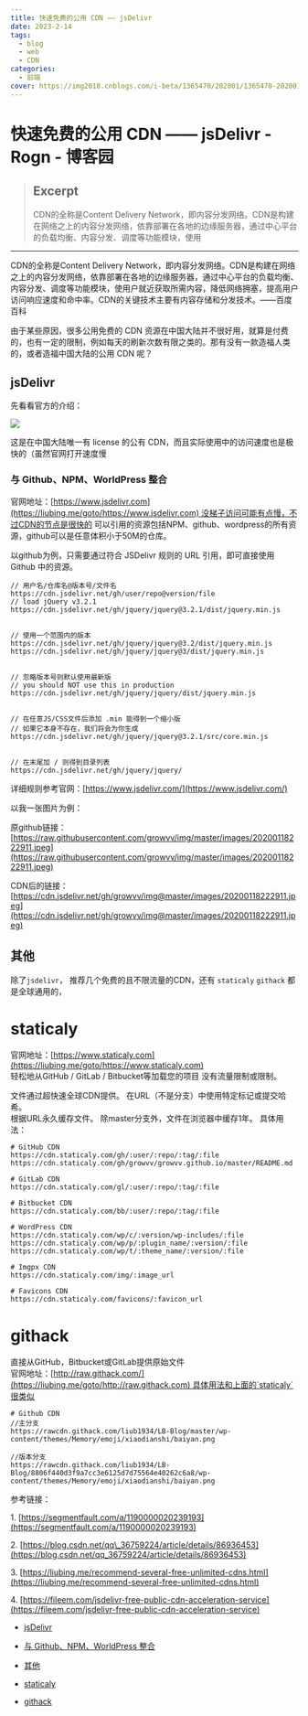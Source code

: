 ```yaml
---
title: 快速免费的公用 CDN —— jsDelivr
date: 2023-2-14
tags:
  - blog
  - web
  - CDN
categories:
  - 前端
cover: https://img2018.cnblogs.com/i-beta/1365470/202001/1365470-20200119104921111-1131459704.png
---
```


# 快速免费的公用 CDN —— jsDelivr - Rogn - 博客园

> ## Excerpt
> CDN的全称是Content Delivery Network，即内容分发网络。CDN是构建在网络之上的内容分发网络，依靠部署在各地的边缘服务器，通过中心平台的负载均衡、内容分发、调度等功能模块，使用

---
CDN的全称是Content Delivery Network，即内容分发网络。CDN是构建在网络之上的内容分发网络，依靠部署在各地的边缘服务器，通过中心平台的负载均衡、内容分发、调度等功能模块，使用户就近获取所需内容，降低网络拥塞，提高用户访问响应速度和命中率。CDN的关键技术主要有内容存储和分发技术。——百度百科

由于某些原因，很多公用免费的 CDN 资源在中国大陆并不很好用，就算是付费的，也有一定的限制，例如每天的刷新次数有限之类的。那有没有一款造福人类的，或者造福中国大陆的公用 CDN 呢？

## jsDelivr

先看看官方的介绍：

[![](https://img2018.cnblogs.com/i-beta/1365470/202001/1365470-20200119104921111-1131459704.png)](https://img2018.cnblogs.com/i-beta/1365470/202001/1365470-20200119104921111-1131459704.png)

这是在中国大陆唯一有 license 的公有 CDN，而且实际使用中的访问速度也是极快的（虽然官网打开速度慢

### 与 Github、NPM、WorldPress 整合

官网地址：[https://www.jsdelivr.com](https://liubing.me/goto/https://www.jsdelivr.com) 没梯子访问可能有点慢，不过CDN的节点是很快的 可以引用的资源包括NPM、github、wordpress的所有资源，github可以是任意体积小于50M的仓库。

以github为例，只需要通过符合 JSDelivr 规则的 URL 引用，即可直接使用 Github 中的资源。



```
// 用户名/仓库名@版本号/文件名
https://cdn.jsdelivr.net/gh/user/repo@version/file
// load jQuery v3.2.1
https://cdn.jsdelivr.net/gh/jquery/jquery@3.2.1/dist/jquery.min.js


// 使用一个范围内的版本
https://cdn.jsdelivr.net/gh/jquery/jquery@3.2/dist/jquery.min.js
https://cdn.jsdelivr.net/gh/jquery/jquery@3/dist/jquery.min.js


// 忽略版本号则默认使用最新版
// you should NOT use this in production
https://cdn.jsdelivr.net/gh/jquery/jquery/dist/jquery.min.js


// 在任意JS/CSS文件后添加 .min 能得到一个缩小版
// 如果它本身不存在，我们将会为你生成
https://cdn.jsdelivr.net/gh/jquery/jquery@3.2.1/src/core.min.js


// 在末尾加 / 则得到目录列表
https://cdn.jsdelivr.net/gh/jquery/jquery/
```



详细规则参考官网：[https://www.jsdelivr.com/](https://www.jsdelivr.com/)

以我一张图片为例：

原github链接：[https://raw.githubusercontent.com/growvv/img/master/images/20200118222911.jpeg](https://raw.githubusercontent.com/growvv/img/master/images/20200118222911.jpeg)

CDN后的链接：[https://cdn.jsdelivr.net/gh/growvv/img@master/images/20200118222911.jpeg](https://cdn.jsdelivr.net/gh/growvv/img@master/images/20200118222911.jpeg)

## 其他

除了`jsdelivr`， 推荐几个免费的且不限流量的CDN，还有 `staticaly` `githack` 都是全球通用的，

# staticaly

官网地址：[https://www.staticaly.com](https://liubing.me/goto/https://www.staticaly.com)  
轻松地从GitHub / GitLab / Bitbucket等加载您的项目 没有流量限制或限制。

文件通过超快速全球CDN提供。 在URL（不是分支）中使用特定标记或提交哈希。  
根据URL永久缓存文件。 除master分支外，文件在浏览器中缓存1年。 具体用法：



```
# GitHub CDN
https://cdn.staticaly.com/gh/:user/:repo/:tag/:file
https://cdn.staticaly.com/gh/growvv/growvv.github.io/master/README.md

# GitLab CDN
https://cdn.staticaly.com/gl/:user/:repo/:tag/:file

# Bitbucket CDN
https://cdn.staticaly.com/bb/:user/:repo/:tag/:file

# WordPress CDN
https://cdn.staticaly.com/wp/c/:version/wp-includes/:file  
https://cdn.staticaly.com/wp/p/:plugin_name/:version/:file  
https://cdn.staticaly.com/wp/t/:theme_name/:version/:file

# Imgpx CDN
https://cdn.staticaly.com/img/:image_url

# Favicons CDN
https://cdn.staticaly.com/favicons/:favicon_url
```



# githack

直接从GitHub，Bitbucket或GitLab提供原始文件  
官网地址：[http://raw.githack.com/](https://liubing.me/goto/http://raw.githack.com) 具体用法和上面的`staticaly`很类似



```
# Github CDN
//主分支
https://rawcdn.githack.com/liub1934/LB-Blog/master/wp-content/themes/Memory/emoji/xiaodianshi/baiyan.png

//版本分支
https://rawcdn.githack.com/liub1934/LB-Blog/8806f440d3f9a7cc3e6125d7d75564e40262c6a8/wp-content/themes/Memory/emoji/xiaodianshi/baiyan.png
```


参考链接：

1. [https://segmentfault.com/a/1190000020239193](https://segmentfault.com/a/1190000020239193)

2. [https://blog.csdn.net/qq\_36759224/article/details/86936453](https://blog.csdn.net/qq_36759224/article/details/86936453)

3. [https://liubing.me/recommend-several-free-unlimited-cdns.html](https://liubing.me/recommend-several-free-unlimited-cdns.html)

4. [https://fileem.com/jsdelivr-free-public-cdn-acceleration-service](https://fileem.com/jsdelivr-free-public-cdn-acceleration-service)

- [jsDelivr](https://www.cnblogs.com/lfri/p/12212878.html#tid-aikCyH)

- [与 Github、NPM、WorldPress 整合](https://www.cnblogs.com/lfri/p/12212878.html#tid-Z7bE3M)

- [其他](https://www.cnblogs.com/lfri/p/12212878.html#tid-dCjmb6)

- [staticaly](https://www.cnblogs.com/lfri/p/12212878.html#tid-EAW8M4)

- [githack](https://www.cnblogs.com/lfri/p/12212878.html#tid-Ey3BNf)

  
